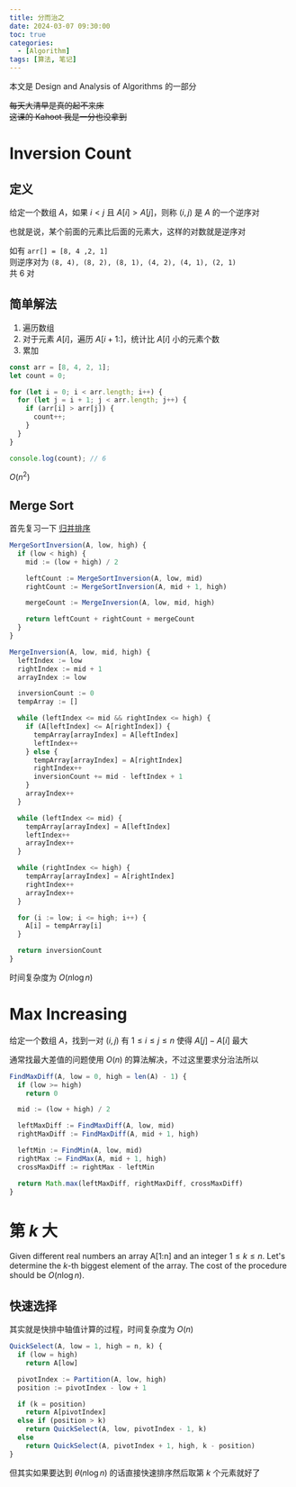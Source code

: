 ```yaml
---
title: 分而治之
date: 2024-03-07 09:30:00
toc: true
categories:
  - [Algorithm]
tags: [算法, 笔记]
---
```


本文是 Design and Analysis of Algorithms 的一部分

~~每天大清早是真的起不来床~~  
~~这课的 Kahoot 我是一分也没拿到~~

<!-- more -->

# Inversion Count

## 定义

给定一个数组 $A$，如果 $i < j$ 且 $A[i] > A[j]$，则称 $(i, j)$ 是 $A$ 的一个逆序对

也就是说，某个前面的元素比后面的元素大，这样的对数就是逆序对

如有 `arr[] = [8, 4 ,2, 1]`  
则逆序对为 `(8, 4), (8, 2), (8, 1), (4, 2), (4, 1), (2, 1)`  
共 6 对

## 简单解法

1. 遍历数组
2. 对于元素 $A[i]$，遍历 $A[i+1:]$，统计比 $A[i]$ 小的元素个数
3. 累加

```ts
const arr = [8, 4, 2, 1];
let count = 0;

for (let i = 0; i < arr.length; i++) {
  for (let j = i + 1; j < arr.length; j++) {
    if (arr[i] > arr[j]) {
      count++;
    }
  }
}

console.log(count); // 6
```

$O(n^2)$

## Merge Sort

首先复习一下 [归并排序](https://aloen.to/Algorithm/Master-Method/#%E9%80%92%E5%BD%92%E5%88%86%E6%B2%BB%E7%AE%97%E6%B3%95)

```ts
MergeSortInversion(A, low, high) {
  if (low < high) {
    mid := (low + high) / 2

    leftCount := MergeSortInversion(A, low, mid)
    rightCount := MergeSortInversion(A, mid + 1, high)

    mergeCount := MergeInversion(A, low, mid, high)

    return leftCount + rightCount + mergeCount
  }
}

MergeInversion(A, low, mid, high) {
  leftIndex := low
  rightIndex := mid + 1
  arrayIndex := low

  inversionCount := 0
  tempArray := []

  while (leftIndex <= mid && rightIndex <= high) {
    if (A[leftIndex] <= A[rightIndex]) {
      tempArray[arrayIndex] = A[leftIndex]
      leftIndex++
    } else {
      tempArray[arrayIndex] = A[rightIndex]
      rightIndex++
      inversionCount += mid - leftIndex + 1
    }
    arrayIndex++
  }

  while (leftIndex <= mid) {
    tempArray[arrayIndex] = A[leftIndex]
    leftIndex++
    arrayIndex++
  }

  while (rightIndex <= high) {
    tempArray[arrayIndex] = A[rightIndex]
    rightIndex++
    arrayIndex++
  }

  for (i := low; i <= high; i++) {
    A[i] = tempArray[i]
  }

  return inversionCount
}
```

时间复杂度为 $O(n \log{n})$

# Max Increasing

给定一个数组 $A$，找到一对 $(i, j)$ 有 $1 \leq i \leq j \leq n$ 使得 $A[j] - A[i]$ 最大

通常找最大差值的问题使用 $O(n)$ 的算法解决，不过这里要求分治法所以

```ts
FindMaxDiff(A, low = 0, high = len(A) - 1) {
  if (low >= high)
    return 0

  mid := (low + high) / 2

  leftMaxDiff := FindMaxDiff(A, low, mid)
  rightMaxDiff := FindMaxDiff(A, mid + 1, high)

  leftMin := FindMin(A, low, mid)
  rightMax := FindMax(A, mid + 1, high)
  crossMaxDiff := rightMax - leftMin

  return Math.max(leftMaxDiff, rightMaxDiff, crossMaxDiff)
}
```

# 第 $k$ 大

Given different real numbers an array A[1:n] and an integer $1 \leq k \leq n$.
Let's determine the $k$-th biggest element of the array.
The cost of the procedure should be $O(n \log{n})$.

## 快速选择

其实就是快排中轴值计算的过程，时间复杂度为 $O(n)$

```ts
QuickSelect(A, low = 1, high = n, k) {
  if (low = high)
    return A[low]

  pivotIndex := Partition(A, low, high)
  position := pivotIndex - low + 1

  if (k = position)
    return A[pivotIndex]
  else if (position > k)
    return QuickSelect(A, low, pivotIndex - 1, k)
  else
    return QuickSelect(A, pivotIndex + 1, high, k - position)
}
```

但其实如果要达到 $\theta(n \log{n})$ 的话直接快速排序然后取第 $k$ 个元素就好了
